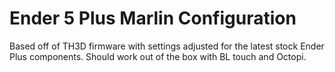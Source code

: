 # Ender 5 Plus Marlin Configuration

Based off of TH3D firmware with settings adjusted for the latest stock Ender Plus components. Should work out of the box with BL touch and Octopi.
